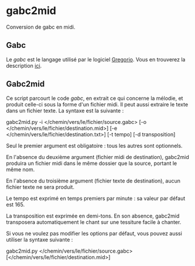 gabc2mid
========

Conversion de gabc en midi.

Gabc
----

Le *gabc* est le langage utilisé par le logiciel [Gregorio](http://home.gna.org/gregorio/). Vous en trouverez la description [ici](http://home.gna.org/gregorio/gabc/).

Gabc2mid
--------

Ce script parcourt le code *gabc*, en extrait ce qui concerne la mélodie, et produit celle-ci sous la forme d'un fichier midi. Il peut aussi extraire le texte dans un fichier texte. La syntaxe est la suivante :

gabc2mid.py -i \</chemin/vers/le/fichier/source.gabc\> [-o \</chemin/vers/le/fichier/destination.mid\>] [-e \</chemin/vers/le/fichier/destination.txt\>] [-t tempo] [-d transposition]

Seul le premier argument est obligatoire : tous les autres sont optionnels.

En l'absence du deuxième argument (fichier midi de destination), gabc2mid produira un fichier midi dans le même dossier que la source, portant le même nom.

En l'absence du troisième argument (fichier texte de destination), aucun fichier texte ne sera produit.

Le tempo est exprimé en temps premiers par minute : sa valeur par défaut est 165.

La transposition est exprimée en demi-tons. En son absence, gabc2mid transposera automatiquement le chant sur une tessiture facile à chanter.

Si vous ne voulez pas modifier les options par défaut, vous pouvez aussi utiliser la syntaxe suivante :

gabc2mid.py \</chemin/vers/le/fichier/source.gabc\> [\</chemin/vers/le/fichier/destination.mid\>]
